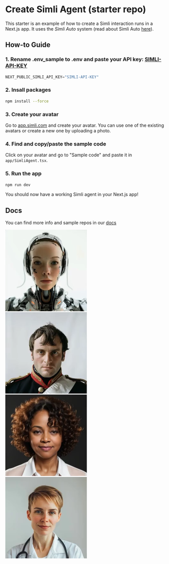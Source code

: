 # Create Simli Agent (starter repo)
This starter is an example of how to create a Simli interaction runs in a Next.js app. It uses the _Simli Auto_ system (read about Simli Auto [here](https://docs.simli.com/api-reference/simli-auto)). 
 ## How-to Guide
 ### 1. Rename .env_sample to .env and paste your API key: [SIMLI-API-KEY](https://app.simli.com/)
```js
NEXT_PUBLIC_SIMLI_API_KEY="SIMLI-API-KEY"
```

### 2. Insall packages
```bash
npm install --force
```

### 3. Create your avatar 
Go to [app.simli.com](https://app.simli.com/) and create your avatar. You can use one of the existing avatars or create a new one by uploading a photo.

### 4. Find and copy/paste the sample code
Click on your avatar and go to "Sample code" and paste it in `app/SimliAgent.tsx`.

### 5. Run the app
```bash
npm run dev
```

You should now have a working Simli agent in your Next.js app!

## Docs
You can find more info and sample repos in our [docs](https://docs.simli.com/introduction)

![alt text](media/image.png) ![alt text](media/image-4.png) ![alt text](media/image-2.png) ![alt text](media/image-3.png)
